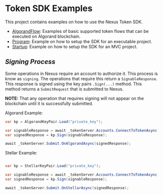 # Token SDK Examples

This project contains examples on how to use the Nexus Token SDK.

- [AlgorandFlow](./AlgorandExample.cs): Examples of basic supported token flows that can be executed on Algorand blockchain. 
- [Program](./Program.cs): Example on how to setup the SDK for an executable project.
- [Startup](./Startup.cs): Example on how to setup the SDK for an MVC project.

## *Signing Process*
Some operations in Nexus require an account to authorize it. This process is know as `signing`. The operations that require this return a `SignableResponse`. This response is signed using the key pairs `.Sign(...)` method. This method returns a `SubmitRequest` that is submitted to Nexus.

**NOTE:** That any operation that requires signing will not appear on the blockchain until it is successfully submitted.

Algorand Example:
```csharp
var kp = AlgorandKeyPair.Load("private_key");

var signableResponse = await _tokenServer.Accounts.ConnectToTokenAsync(kp.GetAccountCode(), tokenCode);
var signedResponse = kp.Sign(signableResponse);

await _tokenServer.Submit.OnAlgorandAsync(signedResponse);
```

Stellar Example:
```csharp

var kp = StellarKeyPair.Load("private_key");

var signableResponse = await _tokenServer.Accounts.ConnectToTokenAsync(kp.GetAccountCode(), tokenCode);
var signedResponse = kp.Sign(signableResponse);

await _tokenServer.Submit.OnStellarAsync(signedResponse);
```